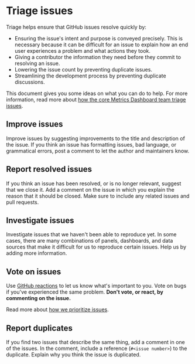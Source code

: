 # Triage issues

Triage helps ensure that GitHub issues resolve quickly by:

- Ensuring the issue's intent and purpose is conveyed precisely. This is necessary because it can be difficult for an issue to explain how an end user experiences a problem and what actions they took.
- Giving a contributor the information they need before they commit to resolving an issue.
- Lowering the issue count by preventing duplicate issues.
- Streamlining the development process by preventing duplicate discussions.

This document gives you some ideas on what you can do to help. For more information, read more about [how the core Metrics Dashboard team triage issues](/contribute/ISSUE_TRIAGE.md).

## Improve issues

Improve issues by suggesting improvements to the title and description of the issue. If you think an issue has formatting issues, bad language, or grammatical errors, post a comment to let the author and maintainers know.

## Report resolved issues

If you think an issue has been resolved, or is no longer relevant, suggest that we close it. Add a comment on the issue in which you explain the reason that it should be closed. Make sure to include any related issues and pull requests.

## Investigate issues

Investigate issues that we haven't been able to reproduce yet. In some cases, there are many combinations of panels, dashboards, and data sources that make it difficult for us to reproduce certain issues. Help us by adding more information.

## Vote on issues

Use [GitHub reactions](https://github.blog/news-insights/product-news/add-reactions-to-pull-requests-issues-and-comments/) to let us know what's important to you. Vote on bugs if you've experienced the same problem. **Don't vote, or react, by commenting on the issue.**

Read more about [how we prioritize issues](/contribute/ISSUE_TRIAGE.md#4-prioritization-of-issues).

## Report duplicates

If you find two issues that describe the same thing, add a comment in one of the issues. In the comment, include a reference (`#<issue number>`) to the duplicate. Explain why you think the issue is duplicated.
